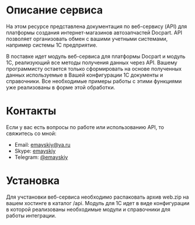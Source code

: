 # Описание сервиса

На этом ресурсе представлена документация по веб-сервису (API) для платформы создания интернет-магазинов автозапчастей Docpart. 
API позволяет организовать обмен с вашими учетными системами, например системы 1С предприятие.

В поставке идет модуль веб-сервиса для платформы Docpart и модуль 1С, реализующий все методы получения данных через API. 
Вашему программисту остается только сформировать на основе полученных данных используемые в Вашей конфигурации 1С документы и справочники. 
Все необходимые примеры работы с этими функциями уже реализованы в форме этой обработки. 

# Контакты
Если у вас есть вопросы по работе или использованию API, то свяжитесь со мной:

- Email: [emayskiy@ya.ru](mailto:emayskiy@ya.ru)
- Skype: [emayskiy](skype:emayskiy?chat)
- Telegram: [@emayskiy](https://t.me/emayskiy)

# Установка
Для учстановки веб-сервиса необходимо распаковать архив web.zip на вашем хостинге в каталог /api. Модуль для 1С идет в виде конфигурации в которой реализованы необходимые модули и справочники для работы интеграции.


